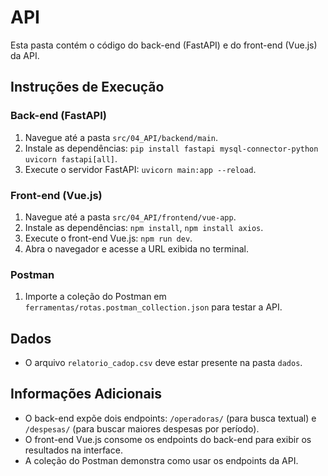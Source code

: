 # API

Esta pasta contém o código do back-end (FastAPI) e do front-end (Vue.js) da API.

## Instruções de Execução

### Back-end (FastAPI)

1.  Navegue até a pasta `src/04_API/backend/main`.
2.  Instale as dependências: `pip install fastapi mysql-connector-python uvicorn fastapi[all]`.
3.  Execute o servidor FastAPI: `uvicorn main:app --reload`.

### Front-end (Vue.js)

1.  Navegue até a pasta `src/04_API/frontend/vue-app`.
2.  Instale as dependências: `npm install`, `npm install axios`.
3.  Execute o front-end Vue.js: `npm run dev`.
4.  Abra o navegador e acesse a URL exibida no terminal.

### Postman

1.  Importe a coleção do Postman em `ferramentas/rotas.postman_collection.json` para testar a API.

## Dados

* O arquivo `relatorio_cadop.csv` deve estar presente na pasta `dados`.

## Informações Adicionais

* O back-end expõe dois endpoints: `/operadoras/` (para busca textual) e `/despesas/` (para buscar maiores despesas por período).
* O front-end Vue.js consome os endpoints do back-end para exibir os resultados na interface.
* A coleção do Postman demonstra como usar os endpoints da API.
